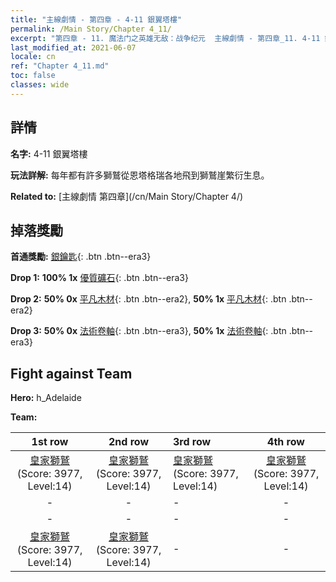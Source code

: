 ```yaml
---
title: "主線劇情 - 第四章 - 4-11 銀翼塔樓"
permalink: /Main Story/Chapter 4_11/
excerpt: "第四章 - 11. 魔法门之英雄无敌：战争纪元  主線劇情 - 第四章_11. 4-11 銀翼塔樓"
last_modified_at: 2021-06-07
locale: cn
ref: "Chapter 4_11.md"
toc: false
classes: wide
---
```


## 詳情

 **名字:** 4-11 銀翼塔樓

 **玩法詳解:** 每年都有許多獅鷲從恩塔格瑞各地飛到獅鷲崖繁衍生息。

 **Related to:** [主線劇情 第四章](/cn/Main Story/Chapter 4/)

## 掉落獎勵

 **首通獎勵:** [銀鑰匙](/cn/Items/con_693/){: .btn .btn--era3}

 **Drop 1:** **100% 1x** [優質礦石](/cn/Items/mat_12/){: .btn .btn--era3}

 **Drop 2:** **50% 0x** [平凡木材](/cn/Items/mat_7/){: .btn .btn--era2}, **50% 1x** [平凡木材](/cn/Items/mat_7/){: .btn .btn--era2}

 **Drop 3:** **50% 0x** [法術卷軸](/cn/Items/con_694/){: .btn .btn--era3}, **50% 1x** [法術卷軸](/cn/Items/con_694/){: .btn .btn--era3}


## Fight against Team
 **Hero:** h_Adelaide

 **Team:**


  | 1st row | 2nd row | 3rd row | 4th row |
  |:----:|:----:|:----|:----:|
  | [皇家獅鷲](/cn/units/Griffin/) (Score: 3977, Level:14)  | [皇家獅鷲](/cn/units/Griffin/) (Score: 3977, Level:14)  | [皇家獅鷲](/cn/units/Griffin/) (Score: 3977, Level:14)  | [皇家獅鷲](/cn/units/Griffin/) (Score: 3977, Level:14)  |
  | - | - | - | - |
  | - | - | - | - |
  | [皇家獅鷲](/cn/units/Griffin/) (Score: 3977, Level:14)  | [皇家獅鷲](/cn/units/Griffin/) (Score: 3977, Level:14)  | - | - |


